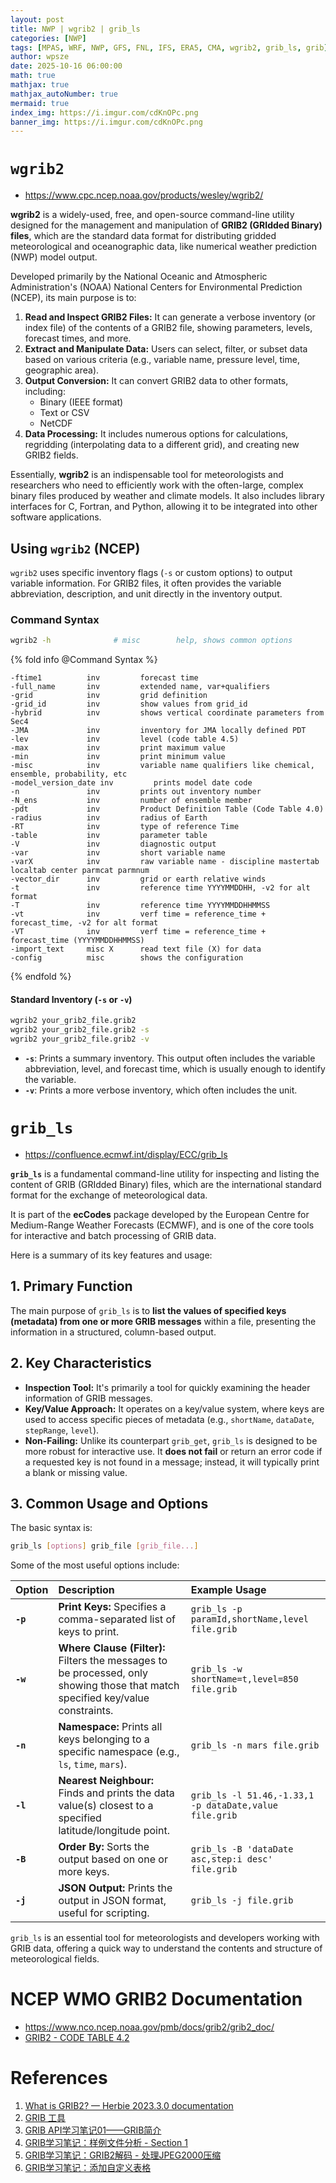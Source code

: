 ```yaml
---
layout: post
title: NWP | wgrib2 | grib_ls
categories: [NWP]
tags: [MPAS, WRF, NWP, GFS, FNL, IFS, ERA5, CMA, wgrib2, grib_ls, grib]
author: wpsze
date: 2025-10-16 06:00:00
math: true
mathjax: true
mathjax_autoNumber: true
mermaid: true
index_img: https://i.imgur.com/cdKnOPc.png
banner_img: https://i.imgur.com/cdKnOPc.png
---
```


# `wgrib2`

- <https://www.cpc.ncep.noaa.gov/products/wesley/wgrib2/>

**wgrib2** is a widely-used, free, and open-source command-line utility designed for the management and manipulation of **GRIB2 (GRIdded Binary) files**, which are the standard data format for distributing gridded meteorological and oceanographic data, like numerical weather prediction (NWP) model output.

Developed primarily by the National Oceanic and Atmospheric Administration's (NOAA) National Centers for Environmental Prediction (NCEP), its main purpose is to:

1.  **Read and Inspect GRIB2 Files:** It can generate a verbose inventory (or index file) of the contents of a GRIB2 file, showing parameters, levels, forecast times, and more.
2.  **Extract and Manipulate Data:** Users can select, filter, or subset data based on various criteria (e.g., variable name, pressure level, time, geographic area).
3.  **Output Conversion:** It can convert GRIB2 data to other formats, including:
    * Binary (IEEE format)
    * Text or CSV
    * NetCDF
4.  **Data Processing:** It includes numerous options for calculations, regridding (interpolating data to a different grid), and creating new GRIB2 fields.

Essentially, **wgrib2** is an indispensable tool for meteorologists and researchers who need to efficiently work with the often-large, complex binary files produced by weather and climate models. It also includes library interfaces for C, Fortran, and Python, allowing it to be integrated into other software applications.

## Using `wgrib2` (NCEP)

`wgrib2` uses specific inventory flags (`-s` or custom options) to output variable information. For GRIB2 files, it often provides the variable abbreviation, description, and unit directly in the inventory output.

### Command Syntax

```bash
wgrib2 -h              # misc        help, shows common options
```

{% fold info @Command Syntax %}
```
-ftime1          inv         forecast time
-full_name       inv         extended name, var+qualifiers
-grid            inv         grid definition
-grid_id         inv         show values from grid_id
-hybrid          inv         shows vertical coordinate parameters from Sec4
-JMA             inv         inventory for JMA locally defined PDT
-lev             inv         level (code table 4.5)
-max             inv         print maximum value
-min             inv         print minimum value
-misc            inv         variable name qualifiers like chemical, ensemble, probability, etc
-model_version_date inv         prints model date code
-n               inv         prints out inventory number
-N_ens           inv         number of ensemble member
-pdt             inv         Product Definition Table (Code Table 4.0)
-radius          inv         radius of Earth
-RT              inv         type of reference Time
-table           inv         parameter table
-V               inv         diagnostic output
-var             inv         short variable name
-varX            inv         raw variable name - discipline mastertab localtab center parmcat parmnum
-vector_dir      inv         grid or earth relative winds
-t               inv         reference time YYYYMMDDHH, -v2 for alt format
-T               inv         reference time YYYYMMDDHHMMSS
-vt              inv         verf time = reference_time + forecast_time, -v2 for alt format
-VT              inv         verf time = reference_time + forecast_time (YYYYMMDDHHMMSS)
-import_text     misc X      read text file (X) for data
-config          misc        shows the configuration
```
{% endfold %}

#### Standard Inventory (`-s` or `-v`)

```bash
wgrib2 your_grib2_file.grib2
wgrib2 your_grib2_file.grib2 -s
wgrib2 your_grib2_file.grib2 -v
```

  * **`-s`**: Prints a summary inventory. This output often includes the variable abbreviation, level, and forecast time, which is usually enough to identify the variable.
  * **`-v`**: Prints a more verbose inventory, which often includes the unit.

# `grib_ls`

- <https://confluence.ecmwf.int/display/ECC/grib_ls>

**`grib_ls`** is a fundamental command-line utility for inspecting and listing the content of GRIB (GRIdded Binary) files, which are the international standard format for the exchange of meteorological data.

It is part of the **ecCodes** package developed by the European Centre for Medium-Range Weather Forecasts (ECMWF), and is one of the core tools for interactive and batch processing of GRIB data.

Here is a summary of its key features and usage:

## 1\. Primary Function

The main purpose of `grib_ls` is to **list the values of specified keys (metadata) from one or more GRIB messages** within a file, presenting the information in a structured, column-based output.

## 2\. Key Characteristics

  * **Inspection Tool:** It's primarily a tool for quickly examining the header information of GRIB messages.
  * **Key/Value Approach:** It operates on a key/value system, where keys are used to access specific pieces of metadata (e.g., `shortName`, `dataDate`, `stepRange`, `level`).
  * **Non-Failing:** Unlike its counterpart `grib_get`, `grib_ls` is designed to be more robust for interactive use. It **does not fail** or return an error code if a requested key is not found in a message; instead, it will typically print a blank or missing value.

## 3\. Common Usage and Options

The basic syntax is:

```bash
grib_ls [options] grib_file [grib_file...]
```

Some of the most useful options include:

| Option | Description | Example Usage |
| :--- | :--- | :--- |
| **`-p`** | **Print Keys:** Specifies a comma-separated list of keys to print. | `grib_ls -p paramId,shortName,level file.grib` |
| **`-w`** | **Where Clause (Filter):** Filters the messages to be processed, only showing those that match specified key/value constraints. | `grib_ls -w shortName=t,level=850 file.grib` |
| **`-n`** | **Namespace:** Prints all keys belonging to a specific namespace (e.g., `ls`, `time`, `mars`). | `grib_ls -n mars file.grib` |
| **`-l`** | **Nearest Neighbour:** Finds and prints the data value(s) closest to a specified latitude/longitude point. | `grib_ls -l 51.46,-1.33,1 -p dataDate,value file.grib` |
| **`-B`** | **Order By:** Sorts the output based on one or more keys. | `grib_ls -B 'dataDate asc,step:i desc' file.grib` |
| **`-j`** | **JSON Output:** Prints the output in JSON format, useful for scripting. | `grib_ls -j file.grib` |

`grib_ls` is an essential tool for meteorologists and developers working with GRIB data, offering a quick way to understand the contents and structure of meteorological fields.

# NCEP WMO GRIB2 Documentation

- <https://www.nco.ncep.noaa.gov/pmb/docs/grib2/grib2_doc/>
- [GRIB2 - CODE TABLE 4.2](https://www.nco.ncep.noaa.gov/pmb/docs/grib2/grib2_doc/grib2_table4-2.shtml)

# References

1. [What is GRIB2? — Herbie 2023.3.0 documentation](https://herbie.readthedocs.io/en/2023.3.0/user_guide/grib2.html)
2. [GRIB 工具](https://perillaroc.github.io/eccodes-tutorial-cn/02-grib-tools/)
3. [GRIB API学习笔记01——GRIB简介](https://blog.perillaroc.wang/post/2013/2013-12-28-grib-apie5ada6e4b9a0e7ac94e8aeb001-gribe7ae80e4bb8b/)
4. [GRIB学习笔记：样例文件分析 - Section 1](https://blog.perillaroc.wang/post/2019/2019-05-29-grib-notebook-learn-by-sample-section1/)
5. [GRIB学习笔记：GRIB2解码 - 处理JPEG2000压缩](https://blog.perillaroc.wang/post/2019/2019-06-07-grib-notebook-decode-grib2-jpeg-packing/)
6. [GRIB学习笔记：添加自定义表格](https://blog.perillaroc.wang/post/2020/03/2020-03-28-grib-notebook-add-local-table/)
